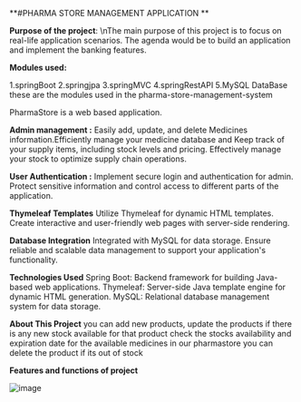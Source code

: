 **#PHARMA STORE MANAGEMENT APPLICATION **

**Purpose of the project**: \nThe main purpose of this project is to focus on real-life application scenarios. The agenda would be to build an application and implement the banking features.

**Modules used:**

1.springBoot
2.springjpa
3.springMVC
4.springRestAPI
5.MySQL DataBase
these are the modules used in the pharma-store-management-system

PharmaStore is a web based application.

**Admin management :**
Easily add, update, and delete Medicines information.Efficiently manage your medicine database and Keep track of your supply items, including stock levels and pricing. Effectively manage your stock to optimize supply chain operations.

**User Authentication :**
Implement secure login and authentication for admin. Protect sensitive information and control access to different parts of the application.

**Thymeleaf Templates**
Utilize Thymeleaf for dynamic HTML templates. Create interactive and user-friendly web pages with server-side rendering.

**Database Integration**
Integrated with MySQL for data storage. Ensure reliable and scalable data management to support your application's functionality.

**Technologies Used**
Spring Boot: Backend framework for building Java-based web applications.
Thymeleaf: Server-side Java template engine for dynamic HTML generation.
MySQL: Relational database management system for data storage.

**About This Project**
you can add new products, update the products if there is any new stock available for that product
check the stocks availability and expiration date for the available medicines in our pharmastore
you can delete the product if its out of stock


**Features and functions of project**

![image](https://github.com/02ARTHI/Pharma-Store-Management-System/assets/164236172/cf46c633-01e7-4d49-8485-26d5e3fbd947)

